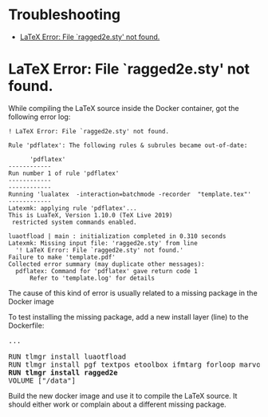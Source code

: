 <h1>Troubleshooting</h1>

- [LaTeX Error: File `ragged2e.sty' not found.](#latex-error-file-ragged2esty-not-found)

# LaTeX Error: File `ragged2e.sty' not found.

While compiling the LaTeX source inside the Docker container, got the following error log:

```
! LaTeX Error: File `ragged2e.sty' not found.

Rule 'pdflatex': The following rules & subrules became out-of-date:

      'pdflatex'
------------
Run number 1 of rule 'pdflatex'
------------
------------
Running 'lualatex  -interaction=batchmode -recorder  "template.tex"'
------------
Latexmk: applying rule 'pdflatex'...
This is LuaTeX, Version 1.10.0 (TeX Live 2019)
 restricted system commands enabled.

luaotfload | main : initialization completed in 0.310 seconds
Latexmk: Missing input file: 'ragged2e.sty' from line
  '! LaTeX Error: File `ragged2e.sty' not found.'
Failure to make 'template.pdf'
Collected error summary (may duplicate other messages):
  pdflatex: Command for 'pdflatex' gave return code 1
      Refer to 'template.log' for details
```

The cause of this kind of error is usually related to a missing package in the Docker image

To test installing the missing package, add a new install layer (line) to the Dockerfile:

<pre>
...

RUN tlmgr install luaotfload
RUN tlmgr install pgf textpos etoolbox ifmtarg forloop marvosym parskip enumitem smartdiagram xstring biblatex logreq biblatex-ieee
<b>RUN tlmgr install ragged2e</b>
VOLUME ["/data"]
</pre>

Build the new docker image and use it to compile the LaTeX source. It should either work or complain about a different missing package.